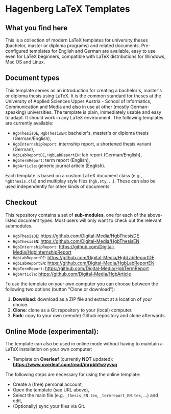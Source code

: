 # Hagenberg LaTeX Templates

## What you find here

This is a collection of modern LaTeX templates for university theses (bachelor, master or diploma programs) and related documents. Pre-configured templates for English and German are available, easy to use even for LaTeX beginners, compatible with LaTeX distributions for Windows, Mac OS and Linux.

## Document types

This template serves as an introduction for creating a bachelor's, master's or diploma thesis using LaTeX. It is the common standard for theses at the University of Applied Sciences Upper Austria - School of Informatics, Communication and Media and also in use at other (mostly German-speaking) universities. The template is plain, immediately usable and easy to adapt. It should work in any LaTeX environment. The following templates are currently available:

* ``HgbThesisDE``, ``HgbThesisEN``: bachelor's, master's or diploma thesis (German/English),
* ``HgbInternshipReport``: internship report, a shortened thesis variant (German),
* ``HgbLabReportDE``, ``HgbLabReportEN``: lab report (German/English),
* ``HgbTermReport``: term report (English),
* ``HgbArticle``: generic journal article (English).

Each template is based on a custom LaTeX document class (e.g., ``hgbthesis.cls``) and multiplay style files  (``hgb.sty``, ...). These can also be used independently for other kinds of documents.


## Checkout

This repository contains a set of **sub-modules**, one for each of the above-listed document types.
Most users will only want to check out the relevant submodules.

* ``HgbThesisDE``: https://github.com/Digital-Media/HgbThesisDE
* ``HgbThesisEN``: https://github.com/Digital-Media/HgbThesisEN
* ``HgbInternshipReport``: https://github.com/Digital-Media/HgbInternshipReport
* ``HgbLabReportDE``: https://github.com/Digital-Media/HgbLabReportDE
* ``HgbLabReportEN``: https://github.com/Digital-Media/HgbLabReportEN
* ``HgbTermReport``: https://github.com/Digital-Media/HgbTermReport
* ``HgbArticle``: https://github.com/Digital-Media/HgbArticle


To use the template on your own computer you can choose between the following two options (button "Clone or download"):

1. **Download**: download as a ZIP file and extract at a location of your choice.
2. **Clone**: clone as a Git repository to your (local) computer.
3. **Fork**: copy to your own (remote) Github repository and clone afterwards.

## Online Mode (experimental):

The template can also be used in online mode without having to maintain a LaTeX installation on your own computer:

* Template on **Overleaf** (currently **NOT** updated): **https://www.overleaf.com/read/mrpbhfwzyvsq**

The following steps are necessary for using the online template:

* Create a (free) personal account,
* Open the template (see URL above),
* Select the main file (e.g. ``_thesis_EN.tex``, ``_termreport_EN.tex``, ...) and edit,
* (Optionally) sync your files via Git.
